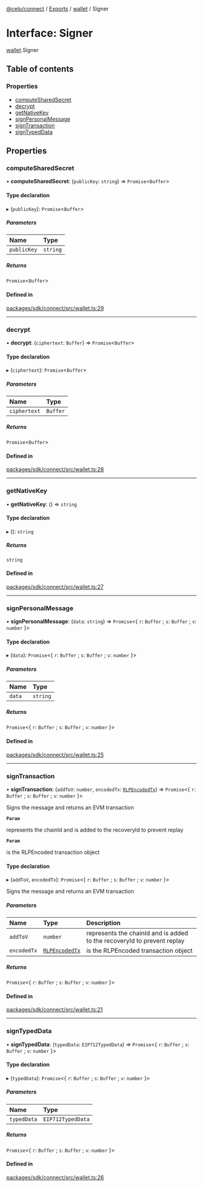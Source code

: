 [@celo/connect](../README.md) / [Exports](../modules.md) / [wallet](../modules/wallet.md) / Signer

# Interface: Signer

[wallet](../modules/wallet.md).Signer

## Table of contents

### Properties

- [computeSharedSecret](wallet.Signer.md#computesharedsecret)
- [decrypt](wallet.Signer.md#decrypt)
- [getNativeKey](wallet.Signer.md#getnativekey)
- [signPersonalMessage](wallet.Signer.md#signpersonalmessage)
- [signTransaction](wallet.Signer.md#signtransaction)
- [signTypedData](wallet.Signer.md#signtypeddata)

## Properties

### computeSharedSecret

• **computeSharedSecret**: (`publicKey`: `string`) => `Promise`\<`Buffer`\>

#### Type declaration

▸ (`publicKey`): `Promise`\<`Buffer`\>

##### Parameters

| Name | Type |
| :------ | :------ |
| `publicKey` | `string` |

##### Returns

`Promise`\<`Buffer`\>

#### Defined in

[packages/sdk/connect/src/wallet.ts:29](https://github.com/celo-org/developer-tooling/blob/master/packages/sdk/connect/src/wallet.ts#L29)

___

### decrypt

• **decrypt**: (`ciphertext`: `Buffer`) => `Promise`\<`Buffer`\>

#### Type declaration

▸ (`ciphertext`): `Promise`\<`Buffer`\>

##### Parameters

| Name | Type |
| :------ | :------ |
| `ciphertext` | `Buffer` |

##### Returns

`Promise`\<`Buffer`\>

#### Defined in

[packages/sdk/connect/src/wallet.ts:28](https://github.com/celo-org/developer-tooling/blob/master/packages/sdk/connect/src/wallet.ts#L28)

___

### getNativeKey

• **getNativeKey**: () => `string`

#### Type declaration

▸ (): `string`

##### Returns

`string`

#### Defined in

[packages/sdk/connect/src/wallet.ts:27](https://github.com/celo-org/developer-tooling/blob/master/packages/sdk/connect/src/wallet.ts#L27)

___

### signPersonalMessage

• **signPersonalMessage**: (`data`: `string`) => `Promise`\<\{ `r`: `Buffer` ; `s`: `Buffer` ; `v`: `number`  }\>

#### Type declaration

▸ (`data`): `Promise`\<\{ `r`: `Buffer` ; `s`: `Buffer` ; `v`: `number`  }\>

##### Parameters

| Name | Type |
| :------ | :------ |
| `data` | `string` |

##### Returns

`Promise`\<\{ `r`: `Buffer` ; `s`: `Buffer` ; `v`: `number`  }\>

#### Defined in

[packages/sdk/connect/src/wallet.ts:25](https://github.com/celo-org/developer-tooling/blob/master/packages/sdk/connect/src/wallet.ts#L25)

___

### signTransaction

• **signTransaction**: (`addToV`: `number`, `encodedTx`: [`RLPEncodedTx`](types.RLPEncodedTx.md)) => `Promise`\<\{ `r`: `Buffer` ; `s`: `Buffer` ; `v`: `number`  }\>

Signs the message and returns an EVM transaction

**`Param`**

represents the chainId and is added to the recoveryId to prevent replay

**`Param`**

is the RLPEncoded transaction object

#### Type declaration

▸ (`addToV`, `encodedTx`): `Promise`\<\{ `r`: `Buffer` ; `s`: `Buffer` ; `v`: `number`  }\>

Signs the message and returns an EVM transaction

##### Parameters

| Name | Type | Description |
| :------ | :------ | :------ |
| `addToV` | `number` | represents the chainId and is added to the recoveryId to prevent replay |
| `encodedTx` | [`RLPEncodedTx`](types.RLPEncodedTx.md) | is the RLPEncoded transaction object |

##### Returns

`Promise`\<\{ `r`: `Buffer` ; `s`: `Buffer` ; `v`: `number`  }\>

#### Defined in

[packages/sdk/connect/src/wallet.ts:21](https://github.com/celo-org/developer-tooling/blob/master/packages/sdk/connect/src/wallet.ts#L21)

___

### signTypedData

• **signTypedData**: (`typedData`: `EIP712TypedData`) => `Promise`\<\{ `r`: `Buffer` ; `s`: `Buffer` ; `v`: `number`  }\>

#### Type declaration

▸ (`typedData`): `Promise`\<\{ `r`: `Buffer` ; `s`: `Buffer` ; `v`: `number`  }\>

##### Parameters

| Name | Type |
| :------ | :------ |
| `typedData` | `EIP712TypedData` |

##### Returns

`Promise`\<\{ `r`: `Buffer` ; `s`: `Buffer` ; `v`: `number`  }\>

#### Defined in

[packages/sdk/connect/src/wallet.ts:26](https://github.com/celo-org/developer-tooling/blob/master/packages/sdk/connect/src/wallet.ts#L26)
